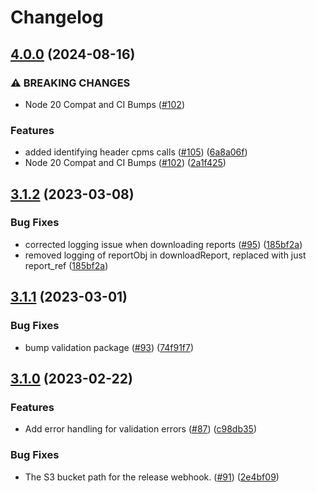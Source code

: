 # Changelog

## [4.0.0](https://github.com/dvsa/rsp-cpms-orchestration/compare/v3.1.2...v4.0.0) (2024-08-16)


### ⚠ BREAKING CHANGES

* Node 20 Compat and CI Bumps ([#102](https://github.com/dvsa/rsp-cpms-orchestration/issues/102))

### Features

* added identifying header cpms calls ([#105](https://github.com/dvsa/rsp-cpms-orchestration/issues/105)) ([6a8a06f](https://github.com/dvsa/rsp-cpms-orchestration/commit/6a8a06ffadc37969f6145cd10e0da86c3675013c))
* Node 20 Compat and CI Bumps ([#102](https://github.com/dvsa/rsp-cpms-orchestration/issues/102)) ([2a1f425](https://github.com/dvsa/rsp-cpms-orchestration/commit/2a1f425d269682f42c9281f5fa29b811126e8aef))

## [3.1.2](https://github.com/dvsa/rsp-cpms-orchestration/compare/v3.1.1...v3.1.2) (2023-03-08)


### Bug Fixes

* corrected logging issue when downloading reports ([#95](https://github.com/dvsa/rsp-cpms-orchestration/issues/95)) ([185bf2a](https://github.com/dvsa/rsp-cpms-orchestration/commit/185bf2a343878419188bef4564945d1c6a0dcd19))
* removed logging of reportObj in downloadReport, replaced with just report_ref ([185bf2a](https://github.com/dvsa/rsp-cpms-orchestration/commit/185bf2a343878419188bef4564945d1c6a0dcd19))

## [3.1.1](https://github.com/dvsa/rsp-cpms-orchestration/compare/v3.1.0...v3.1.1) (2023-03-01)


### Bug Fixes

* bump validation package ([#93](https://github.com/dvsa/rsp-cpms-orchestration/issues/93)) ([74f91f7](https://github.com/dvsa/rsp-cpms-orchestration/commit/74f91f70a6358ade656886e67cdd53c705adf31d))

## [3.1.0](https://github.com/dvsa/rsp-cpms-orchestration/compare/v3.0.0...v3.1.0) (2023-02-22)


### Features

* Add error handling for validation errors ([#87](https://github.com/dvsa/rsp-cpms-orchestration/issues/87)) ([c98db35](https://github.com/dvsa/rsp-cpms-orchestration/commit/c98db3555b0acbfcf22d1d2514a01ce402b273f5))


### Bug Fixes

* The S3 bucket path for the release webhook.  ([#91](https://github.com/dvsa/rsp-cpms-orchestration/issues/91)) ([2e4bf09](https://github.com/dvsa/rsp-cpms-orchestration/commit/2e4bf09b5b80fe50a5535ed07edaec010eb2771b))
